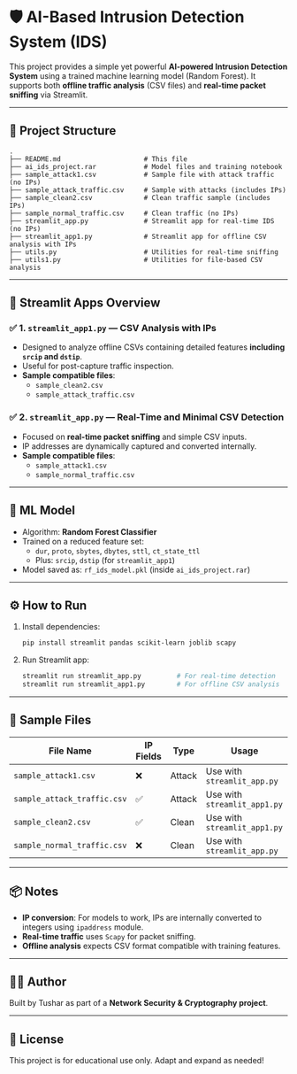 
# 🛡️ AI-Based Intrusion Detection System (IDS)

This project provides a simple yet powerful **AI-powered Intrusion Detection System** using a trained machine learning model (Random Forest). It supports both **offline traffic analysis** (CSV files) and **real-time packet sniffing** via Streamlit.

---

## 📁 Project Structure

```
.
├── README.md                     # This file
├── ai_ids_project.rar            # Model files and training notebook
├── sample_attack1.csv            # Sample file with attack traffic (no IPs)
├── sample_attack_traffic.csv     # Sample with attacks (includes IPs)
├── sample_clean2.csv             # Clean traffic sample (includes IPs)
├── sample_normal_traffic.csv     # Clean traffic (no IPs)
├── streamlit_app.py              # Streamlit app for real-time IDS (no IPs)
├── streamlit_app1.py             # Streamlit app for offline CSV analysis with IPs
├── utils.py                      # Utilities for real-time sniffing
├── utils1.py                     # Utilities for file-based CSV analysis
```

---

## 🚀 Streamlit Apps Overview

### ✅ 1. `streamlit_app1.py` — CSV Analysis with IPs
- Designed to analyze offline CSVs containing detailed features **including `srcip` and `dstip`**.
- Useful for post-capture traffic inspection.
- **Sample compatible files**:
  - `sample_clean2.csv`
  - `sample_attack_traffic.csv`

### ✅ 2. `streamlit_app.py` — Real-Time and Minimal CSV Detection
- Focused on **real-time packet sniffing** and simple CSV inputs.
- IP addresses are dynamically captured and converted internally.
- **Sample compatible files**:
  - `sample_attack1.csv`
  - `sample_normal_traffic.csv`

---

## 🧠 ML Model

- Algorithm: **Random Forest Classifier**
- Trained on a reduced feature set:
  - `dur`, `proto`, `sbytes`, `dbytes`, `sttl`, `ct_state_ttl`
  - Plus: `srcip`, `dstip` (for `streamlit_app1`)
- Model saved as: `rf_ids_model.pkl` (inside `ai_ids_project.rar`)

---

## ⚙️ How to Run

1. Install dependencies:
   ```bash
   pip install streamlit pandas scikit-learn joblib scapy
   ```

2. Run Streamlit app:
   ```bash
   streamlit run streamlit_app.py         # For real-time detection
   streamlit run streamlit_app1.py        # For offline CSV analysis
   ```

---

## 🧪 Sample Files

| File Name                  | IP Fields | Type       | Usage                    |
|---------------------------|-----------|------------|--------------------------|
| `sample_attack1.csv`      | ❌         | Attack     | Use with `streamlit_app.py` |
| `sample_attack_traffic.csv` | ✅       | Attack     | Use with `streamlit_app1.py` |
| `sample_clean2.csv`       | ✅         | Clean      | Use with `streamlit_app1.py` |
| `sample_normal_traffic.csv` | ❌       | Clean      | Use with `streamlit_app.py` |

---

## 📦 Notes

- **IP conversion**: For models to work, IPs are internally converted to integers using `ipaddress` module.
- **Real-time traffic** uses `Scapy` for packet sniffing.
- **Offline analysis** expects CSV format compatible with training features.

---

## 👨‍💻 Author

Built by Tushar as part of a **Network Security & Cryptography project**.

---

## 📄 License

This project is for educational use only. Adapt and expand as needed!
